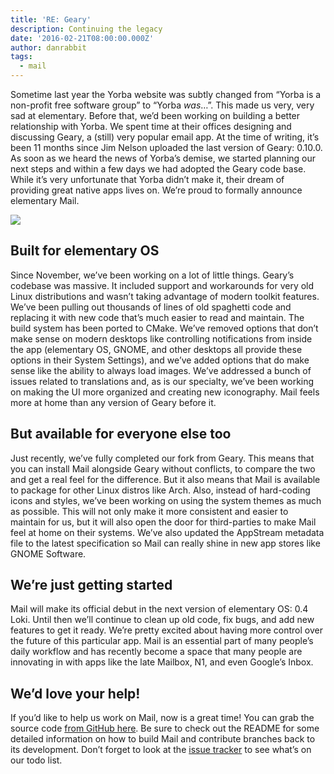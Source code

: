 ```yaml
---
title: 'RE: Geary'
description: Continuing the legacy
date: '2016-02-21T08:00:00.000Z'
author: danrabbit
tags:
  - mail
---
```


Sometime last year the Yorba website was subtly changed from “Yorba is a non-profit free software group” to “Yorba _was_…”. This made us very, very sad at elementary. Before that, we’d been working on building a better relationship with Yorba. We spent time at their offices designing and discussing Geary, a (still) very popular email app. At the time of writing, it’s been 11 months since Jim Nelson uploaded the last version of Geary: 0.10.0. As soon as we heard the news of Yorba’s demise, we started planning our next steps and within a few days we had adopted the Geary code base. While it’s very unfortunate that Yorba didn’t make it, their dream of providing great native apps lives on. We’re proud to formally announce elementary Mail.

![](https://cdn-images-1.medium.com/max/500/0*Fg9e59rzXriQ1Y23.png)

## Built for elementary OS

Since November, we’ve been working on a lot of little things. Geary’s codebase was massive. It included support and workarounds for very old Linux distributions and wasn’t taking advantage of modern toolkit features. We’ve been pulling out thousands of lines of old spaghetti code and replacing it with new code that’s much easier to read and maintain. The build system has been ported to CMake. We’ve removed options that don’t make sense on modern desktops like controlling notifications from inside the app (elementary OS, GNOME, and other desktops all provide these options in their System Settings), and we’ve added options that do make sense like the ability to always load images. We’ve addressed a bunch of issues related to translations and, as is our specialty, we’ve been working on making the UI more organized and creating new iconography. Mail feels more at home than any version of Geary before it.

## But available for everyone else too

Just recently, we’ve fully completed our fork from Geary. This means that you can install Mail alongside Geary without conflicts, to compare the two and get a real feel for the difference. But it also means that Mail is available to package for other Linux distros like Arch. Also, instead of hard-coding icons and styles, we’ve been working on using the system themes as much as possible. This will not only make it more consistent and easier to maintain for us, but it will also open the door for third-parties to make Mail feel at home on their systems. We’ve also updated the AppStream metadata file to the latest specification so Mail can really shine in new app stores like GNOME Software.

## We’re just getting started

Mail will make its official debut in the next version of elementary OS: 0.4 Loki. Until then we’ll continue to clean up old code, fix bugs, and add new features to get it ready. We’re pretty excited about having more control over the future of this particular app. Mail is an essential part of many people’s daily workflow and has recently become a space that many people are innovating in with apps like the late Mailbox, N1, and even Google’s Inbox.

## We’d love your help!

If you’d like to help us work on Mail, now is a great time! You can grab the source code [from GitHub here](https://github.com/elementary/mail). Be sure to check out the README for some detailed information on how to build Mail and contribute branches back to its development. Don’t forget to look at the [issue tracker](https://github.com/elementary/mail/issues) to see what’s on our todo list.

